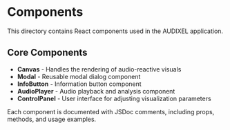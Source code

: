 # Components

This directory contains React components used in the AUDIXEL application.

## Core Components

- **Canvas** - Handles the rendering of audio-reactive visuals
- **Modal** - Reusable modal dialog component
- **InfoButton** - Information button component
- **AudioPlayer** - Audio playback and analysis component
- **ControlPanel** - User interface for adjusting visualization parameters

Each component is documented with JSDoc comments, including props, methods, and usage examples.
